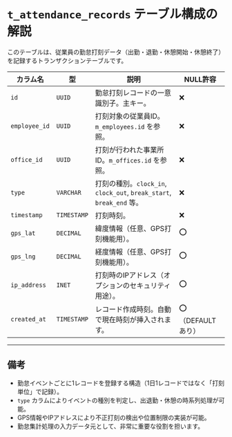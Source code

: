 # `t_attendance_records` テーブル構成の解説

このテーブルは、従業員の勤怠打刻データ（出勤・退勤・休憩開始・休憩終了）を記録するトランザクションテーブルです。

| カラム名       | 型          | 説明                                                   | NULL許容 |
|----------------|-------------|----------------------------------------------------------|----------|
| `id`           | `UUID`      | 勤怠打刻レコードの一意識別子。主キー。                 | ❌       |
| `employee_id`  | `UUID`      | 打刻対象の従業員ID。`m_employees.id` を参照。           | ❌       |
| `office_id`    | `UUID`      | 打刻が行われた事業所ID。`m_offices.id` を参照。         | ❌       |
| `type`         | `VARCHAR`   | 打刻の種別。`clock_in`, `clock_out`, `break_start`, `break_end` 等。 | ❌       |
| `timestamp`    | `TIMESTAMP` | 打刻時刻。                                              | ❌       |
| `gps_lat`      | `DECIMAL`   | 緯度情報（任意、GPS打刻機能用）。                      | ⭕       |
| `gps_lng`      | `DECIMAL`   | 経度情報（任意、GPS打刻機能用）。                      | ⭕       |
| `ip_address`   | `INET`      | 打刻時のIPアドレス（オプションのセキュリティ用途）。   | ⭕       |
| `created_at`   | `TIMESTAMP` | レコード作成時刻。自動で現在時刻が挿入されます。       | ⭕（DEFAULTあり） |

---

## 備考

- 勤怠イベントごとに1レコードを登録する構造（1日1レコードではなく「打刻単位」で記録）。
- `type` カラムによりイベントの種別を判定し、出退勤・休憩の時系列処理が可能。
- GPS情報やIPアドレスにより不正打刻の検出や位置制限の実装が可能。
- 勤怠集計処理の入力データ元として、非常に重要な役割を担います。
